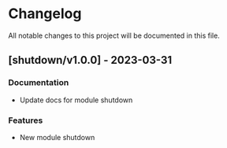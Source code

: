 # Changelog

All notable changes to this project will be documented in this file.

## [shutdown/v1.0.0] - 2023-03-31

### Documentation

- Update docs for module shutdown

### Features

- New module shutdown

<!-- generated by git-cliff -->
